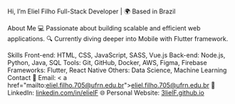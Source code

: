 Hi, I’m Eliel Filho
Full-Stack Developer | 🌍 Based in Brazil

About Me
💻 Passionate about building scalable and efficient web applications.
🔍 Currently diving deeper into Mobile with Flutter framework.

Skills
Front-end: HTML, CSS, JavaScript, SASS, Vue.js
Back-end: Node.js, Python, Java, SQL
Tools: Git, GitHub, Docker, AWS, Figma, Firebase
Frameworks: Flutter, React Native
Others: Data Science, Machine Learning
Contact
📧 Email: < a href="mailto:eliel.filho.705@ufrn.edu.br">eliel.filho.705@ufrn.edu.br</a>
💼 LinkedIn: <a href="www.linkedin.com/in/eliel-filho-20819a27a">linkedin.com/in/elielF</a>
🌐 Personal Website: <a href="#">3lielF.github.io</a>
